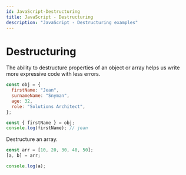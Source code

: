 ```yaml
---
id: JavaScript-Destructuring
title: JavaScript - Destructuring
description: "JavaScript - Destructuring examples"
---
```


# Destructuring

The ability to destructure properties of an object or array helps us write more expressive code with less errors.

```javascript
const obj = {
  firstName: "Jean",
  surnameName: "Snyman",
  age: 32,
  role: "Solutions Architect",
};

const { firstName } = obj;
console.log(firstName); // jean
```

Destructure an array.

```javascript
const arr = [10, 20, 30, 40, 50];
[a, b] = arr;

console.log(a);
```
